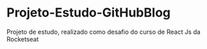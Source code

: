 # Projeto-Estudo-GitHubBlog
Projeto de estudo, realizado como desafio do curso de React Js da Rocketseat
